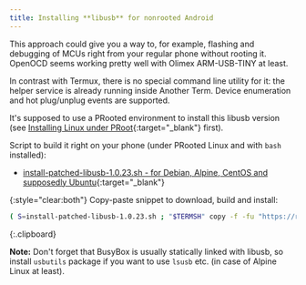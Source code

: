 ```yaml
---
title: Installing **libusb** for nonrooted Android
---
```

This approach could give you a way to, for example, flashing and debugging of MCUs right from your regular phone without rooting it.
OpenOCD seems working pretty well with Olimex ARM-USB-TINY at least.

In contrast with Termux, there is no special command line utility for it: the helper service is already running inside Another Term.
Device enumeration and hot plug/unplug events are supported.

It's supposed to use a PRooted environment to install this libusb version
(see [Installing Linux under PRoot](installing-linux-under-proot.html#main_content){:target="_blank"} first).

Script to build it right on your phone (under PRooted Linux and with `bash` installed):

* [install-patched-libusb-1.0.23.sh - for Debian, Alpine, CentOS and supposedly Ubuntu](https://github.com/green-green-avk/AnotherTerm-scripts/blob/master/install-patched-libusb-1.0.23.sh){:target="_blank"}

{:style="clear:both"}
Copy-paste snippet to download, build and install:
```sh
( S=install-patched-libusb-1.0.23.sh ; "$TERMSH" copy -f -fu "https://raw.githubusercontent.com/green-green-avk/AnotherTerm-scripts/master/$S" -tp . && chmod 755 $S && ./$S )
```
{:.clipboard}

**Note:** Don't forget that BusyBox is usually statically linked with libusb, so install `usbutils` package if you want to use `lsusb` etc.
(in case of Alpine Linux at least).
